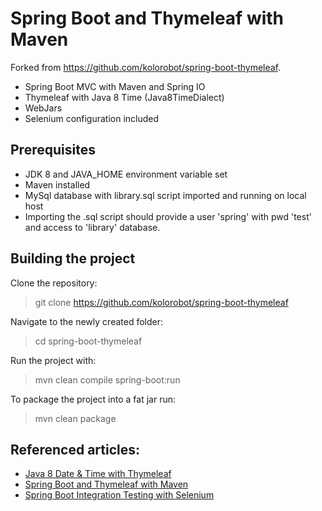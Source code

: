 Spring Boot and Thymeleaf with Maven
====================================

Forked from https://github.com/kolorobot/spring-boot-thymeleaf.

- Spring Boot MVC with Maven and Spring IO
- Thymeleaf with Java 8 Time (Java8TimeDialect)
- WebJars
- Selenium configuration included

Prerequisites
-------------

- JDK 8 and JAVA_HOME environment variable set
- Maven installed
- MySql database with library.sql script imported and running on local host
- Importing the .sql script should provide a user 'spring' with pwd 'test' and access to 'library' database.

Building the project
--------------------

Clone the repository:

> git clone https://github.com/kolorobot/spring-boot-thymeleaf

Navigate to the newly created folder:

> cd spring-boot-thymeleaf

Run the project with:

> mvn clean compile spring-boot:run

To package the project into a fat jar run:

> mvn clean package


Referenced articles:
--------------------

- [Java 8 Date & Time with Thymeleaf](http://blog.codeleak.pl/2015/11/how-to-java-8-date-time-with-thymeleaf.html)
- [Spring Boot and Thymeleaf with Maven](http://blog.codeleak.pl/2014/04/how-to-spring-boot-and-thymeleaf-with-maven.html)
- [Spring Boot Integration Testing with Selenium](http://blog.codeleak.pl/2015/03/spring-boot-integration-testing-with.html)